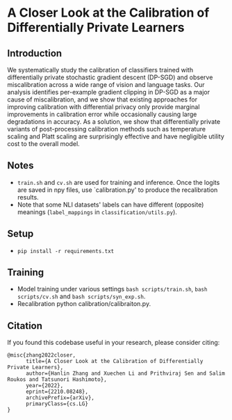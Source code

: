 # A Closer Look at the Calibration of Differentially Private Learners

## Introduction
We systematically study the calibration of classifiers trained with differentially private stochastic gradient descent (DP-SGD) and observe miscalibration across a wide range of vision and language tasks. Our analysis identifies per-example gradient clipping in DP-SGD as a major cause of miscalibration, and we show that existing approaches for improving calibration with differential privacy only provide marginal improvements in calibration error while occasionally causing large degradations in accuracy. As a solution, we show that differentially private variants of post-processing calibration methods such as temperature scaling and Platt scaling are surprisingly effective and have negligible utility cost to the overall model.

## Notes
- `train.sh` and `cv.sh` are used for training and inference. Once the logits are saved in npy files, use `calibration.py' to produce the recalibration results.
- Note that some NLI datasets' labels can have different (opposite) meanings (`label_mappings` in `classification/utils.py`). 

## Setup
- `pip install -r requirements.txt`

## Training
- Model training under various settings `bash scripts/train.sh`, `bash scripts/cv.sh` and `bash scripts/syn_exp.sh`.
- Recalibration python calibration/calibraiton.py.

## Citation

If you found this codebase useful in your research, please consider citing:

```
@misc{zhang2022closer,
      title={A Closer Look at the Calibration of Differentially Private Learners}, 
      author={Hanlin Zhang and Xuechen Li and Prithviraj Sen and Salim Roukos and Tatsunori Hashimoto},
      year={2022},
      eprint={2210.08248},
      archivePrefix={arXiv},
      primaryClass={cs.LG}
}
```
